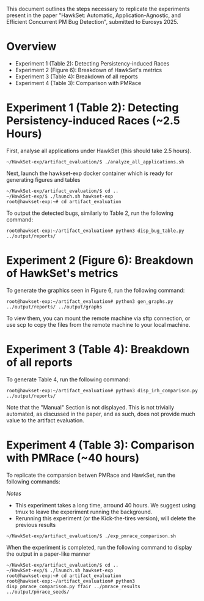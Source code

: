 This document outlines the steps necessary to replicate the experiments present in the paper "HawkSet: Automatic, Application-Agnostic, and Efficient Concurrent PM Bug Detection", submitted to Eurosys 2025.

# Overview

- Experiment 1 (Table 2): Detecting Persistency-induced Races
- Experiment 2 (Figure 6): Breakdown of HawkSet's metrics
- Experiment 3 (Table 4): Breakdown of all reports 
- Experiment 4 (Table 3): Comparison with PMRace

# Experiment 1 (Table 2): Detecting Persistency-induced Races (~2.5 Hours)

First, analyse all applications under HawkSet (this should take 2.5 hours).

```
~/HawkSet-exp/artifact_evaluation/$ ./analyze_all_applications.sh
```

Next, launch the hawkset-exp docker container which is ready for generating figures and tables

```
~/HawkSet-exp/artifact_evaluation/$ cd ..
~/HawkSet-exp/$ ./launch.sh hawkset-exp
root@hawkset-exp:~# cd artifact_evaluation
```

To output the detected bugs, similarly to Table 2, run the following command:

```
root@hawkset-exp:~/artifact_evaluation# python3 disp_bug_table.py ../output/reports/
```

# Experiment 2 (Figure 6): Breakdown of HawkSet's metrics

To generate the graphics seen in Figure 6, run the following command:

```
root@hawkset-exp:~/artifact_evaluation# python3 gen_graphs.py ../output/reports/ ../output/graphs 
```

To view them, you can mount the remote machine via sftp connection, or use scp to copy the files from the remote machine to your local machine.

# Experiment 3 (Table 4): Breakdown of all reports

To generate Table 4, run the following command:

```
root@hawkset-exp:~/artifact_evaluation# python3 disp_irh_comparison.py ../output/reports/
```

Note that the "Manual" Section is not displayed. This is not trivially automated, as discussed in the paper, and as such, does not provide much value to the artifact evaluation.


# Experiment 4 (Table 3): Comparison with PMRace (~40 hours)

To replicate the comparsion betwen PMRace and HawkSet, run the following commands:

*Notes* 
- This experiment takes a long time, arround 40 hours. We suggest using tmux to leave the experiment running the background.
- Rerunning this experiment (or the Kick-the-tires version), will delete the previous results

```
~/HawkSet-exp/artifact_evaluation/$ ./exp_pmrace_comparison.sh
```

When the experiment is completed, run the following command to display the output in a paper-like manner

```
~/HawkSet-exp/artifact_evaluation/$ cd ..
~/HawkSet-exp/$ ./launch.sh hawkset-exp
root@hawkset-exp:~# cd artifact_evaluation
root@hawkset-exp:~/artifact_evaluation# python3 disp_pmrace_comparison.py ffair ../pmrace_results ../output/pmrace_seeds/
```

